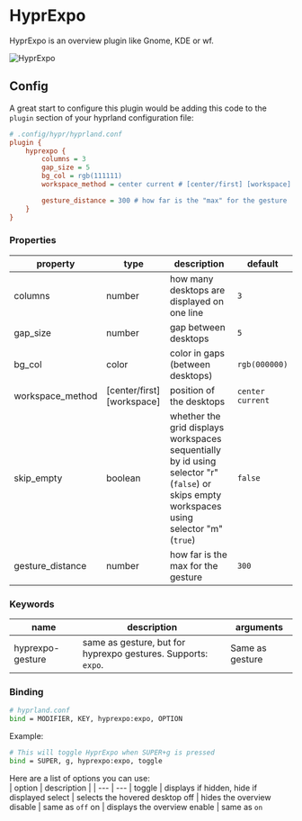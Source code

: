 # HyprExpo
HyprExpo is an overview plugin like Gnome, KDE or wf.
  
![HyprExpo](https://github.com/user-attachments/assets/e89df9d2-9800-4268-9929-239ad9bc3a54)
  
## Config
A great start to configure this plugin would be adding this code to the `plugin` section of your hyprland configuration file:  
```ini
# .config/hypr/hyprland.conf
plugin {
    hyprexpo {
        columns = 3
        gap_size = 5
        bg_col = rgb(111111)
        workspace_method = center current # [center/first] [workspace] e.g. first 1 or center m+1

        gesture_distance = 300 # how far is the "max" for the gesture
    }
}
```

### Properties

| property | type | description | default |
| --- | --- | --- | --- |
columns | number | how many desktops are displayed on one line | `3`
gap_size | number | gap between desktops | `5`
bg_col | color | color in gaps (between desktops) | `rgb(000000)`
workspace_method | [center/first] [workspace] | position of the desktops | `center current`
skip_empty | boolean | whether the grid displays workspaces sequentially by id using selector "r" (`false`) or skips empty workspaces using selector "m" (`true`) | `false`
gesture_distance | number | how far is the max for the gesture | `300`

### Keywords

| name | description | arguments |
| -- | -- | -- | 
| hyprexpo-gesture | same as gesture, but for hyprexpo gestures. Supports: `expo`. | Same as gesture |

### Binding
```bash
# hyprland.conf
bind = MODIFIER, KEY, hyprexpo:expo, OPTION
```

Example:  
```bash
# This will toggle HyprExpo when SUPER+g is pressed
bind = SUPER, g, hyprexpo:expo, toggle
```

Here are a list of options you can use:  
| option | description |
| --- | --- |
toggle | displays if hidden, hide if displayed
select | selects the hovered desktop
off | hides the overview
disable | same as `off`
on | displays the overview
enable | same as `on`

